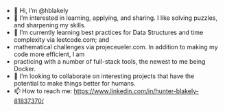 - 👋 Hi, I’m @hblakely
- 👀 I’m interested in learning, applying, and sharing. I like solving puzzles, and sharpening my skills.
- 🌱 I’m currently learning best practices for Data Structures and time complexity via leetcode.com; and
- mathematical challenges via projeceueler.com. In addition to making my code more efficient, I am
- practicing with a number of full-stack tools, the newest to me being Docker.
- 💞️ I’m looking to collaborate on interesting projects that have the potential to make things better for humans.
- 📫 How to reach me: https://www.linkedin.com/in/hunter-blakely-81837370/
<!---
hblakely/hblakely is a ✨ special ✨ repository because its `README.md` (this file) appears on your GitHub profile.
You can click the Preview link to take a look at your changes.
--->
